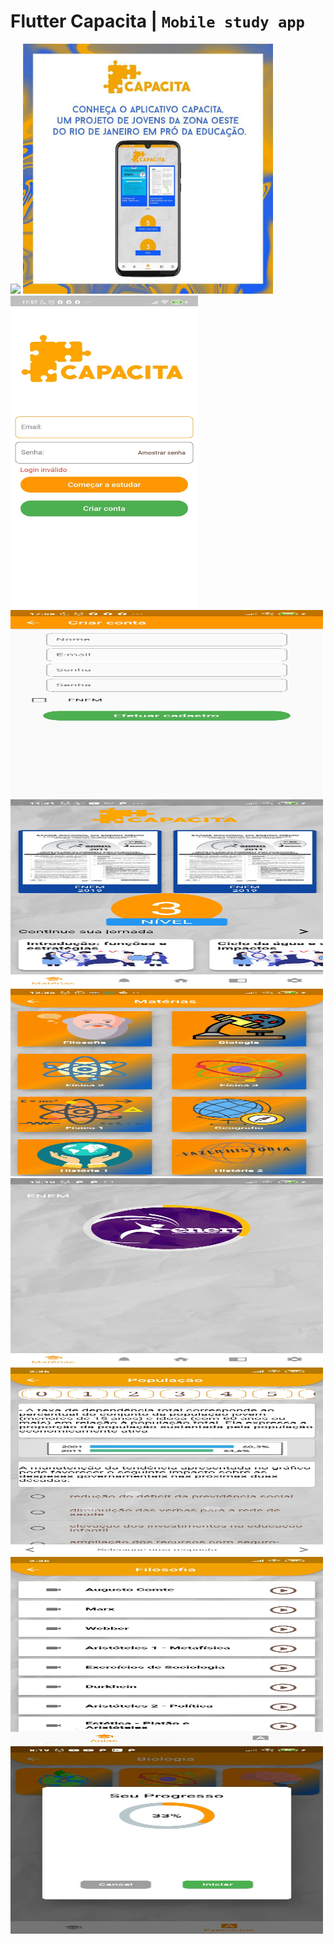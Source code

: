 # Flutter Capacita  | `Mobile study app`

<img src="/screenshots/Logo.jpg">


<img src="/screenshots/pub.jpg" height=400 width=400>
<img src="/screenshots/login.jpg" height=500 width=300>
<img src="/screenshots/create.jpg" height=300 width=500>
<img src="/screenshots/home.jpg" height=300 width=500>
<img src="/screenshots/materias.jpg" height=300 width=500>
<img src="/screenshots/cursos.jpg" height=300 width=500>
<img src="/screenshots/questoes.jpg" height=300 width=500>
<img src="/screenshots/aulas.jpg" height=300 width=500>
<img src="/screenshots/progresso.jpg" height=300 width=500>



